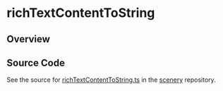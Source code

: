 # richTextContentToString

## Overview





## Source Code

See the source for [richTextContentToString.ts](https://github.com/phetsims/scenery/blob/main/js/util/rich-text/richTextContentToString.ts) in the [scenery](https://github.com/phetsims/scenery) repository.
